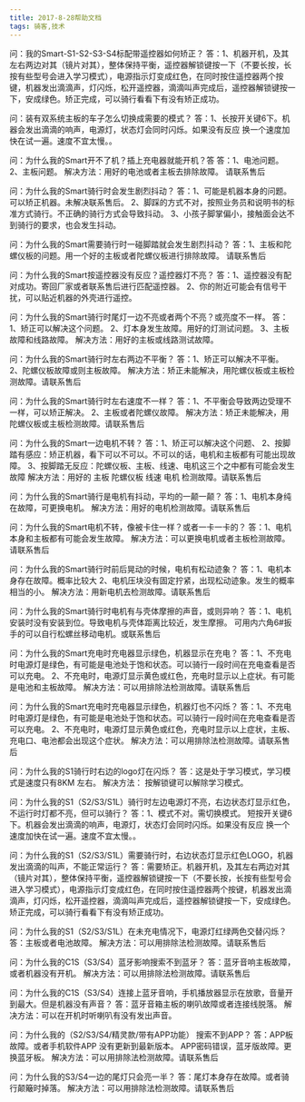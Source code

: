 ```yaml
---
title: 2017-8-28帮助文档
tags: 骑客,技术
---
```

问：我的Smart-S1-S2-S3-S4标配带遥控器如何矫正？
答：1、机器开机，及其左右两边对其（镜片对其），整体保持平衡，遥控器解锁键按一下（不要长按，长按有些型号会进入学习模式），电源指示灯变成红色，在同时按住遥控器两个按键，机器发出滴滴声，灯闪烁，松开遥控器，滴滴叫声完成后，遥控器解锁键按一下，安成绿色。矫正完成，可以骑行看看下有没有矫正成功。


问：装有双系统主板的车子怎么切换成需要的模式？
答：1、长按开关键6下。机器会发出滴滴的响声，电源灯，状态灯会同时闪烁。如果没有反应  换一个速度加快在试一遍。速度不宜太慢。。

问：为什么我的Smart开不了机？插上充电器就能开机？答
答：1、电池问题。
2、主板问题。
解决方法：用好的电池或者主板去排除故障。
请联系售后

问：为什么我的Smart骑行时会发生剧烈抖动？
答：1、可能是机器本身的问题。可以矫正机器。未解决联系售后。
2、脚踩的方式不对，按照业务员和说明书的标准方式骑行。不正确的骑行方式会导致抖动。
3、小孩子脚掌偏小，接触面会达不到骑行的要求，也会发生抖动。

问：为什么我的Smart需要骑行时一碰脚踏就会发生剧烈抖动？
答：1、主板和陀螺仪板的问题。用一个好的主板或者陀螺仪板进行排除故障。
请联系售后


问：为什么我的Smart按遥控器没有反应？遥控器灯不亮？
答：1、遥控器没有配对成功。寄回厂家或者联系售后进行匹配遥控器。
    2、你的附近可能会有信号干扰，可以贴近机器的外壳进行遥控。

问：为什么我的Smart骑行时尾灯一边不亮或者两个不亮？或亮度不一样。
答：1、矫正可以解决这个问题。
2、灯本身发生故障。用好的灯测试问题。
3、主板故障和线路故障。
解决方法：用好的主板或线路测试故障。

问：为什么我的Smart骑行时左右两边不平衡？
答：1、矫正可以解决不平衡。
2、陀螺仪板故障或则主板故障。
解决方法：矫正未能解决，用陀螺仪板或主板检测故障。请联系售后


问：为什么我的Smart骑行时左右速度不一样？
答：1、不平衡会导致两边受理不一样，可以矫正解决。
2、主板或者陀螺仪故障。
解决方法：矫正未能解决，用陀螺仪板或主板检测故障。请联系售后


问：为什么我的Smart一边电机不转？
答：1、矫正可以解决这个问题、
2、按脚踏有感应：矫正机器，看下可以不可以。不可以的话，电机和主板都有可能出现故障。
3、按脚踏无反应：陀螺仪板、主板、线速、电机这三个之中都有可能会发生故障
      解决方法：用好的  主板 陀螺仪板  线速 电机  检测故障。请联系售后


问：为什么我的Smart骑行是电机有抖动，平均的一颠一颠？
答：1、电机本身纯在故障，可更换电机。
    解决方法：用好的电机检测故障。请联系售后


问：为什么我的Smart电机不转，像被卡住一样？或者一卡一卡的？
答：1、电机本身和主板都有可能会发生故障。
    解决方法：可以更换电机或者主板检测故障。请联系售后


问：为什么我的Smart骑行时前后晃动的时候，电机有松动迹象？
答：1、电机本身存在故障。概率比较大
2、电机压块没有固定拧紧，出现松动迹象。发生的概率相当的小。
 解决方法：用新电机去检测故障。请联系售后


问：为什么我的Smart骑行时电机有与壳体摩擦的声音，或则异响？
答：1、电机安装时没有安装到位。导致电机与壳体距离比较近，发生摩擦。
      可用内六角6#扳手的可以自行松螺丝移动电机。或联系售后


问：为什么我的Smart充电时充电器显示绿色，机器显示在充电？
答：1、不充电时电源灯是绿色，有可能是电池处于饱和状态。可以骑行一段时间在充电查看是否可以充电。
2、不充电时，电源灯显示黄色或红色，充电时显示以上症状。有可能是电池和主板故障。
    解决方法：可以用排除法检测故障。请联系售后


问：为什么我的Smart充电时充电器显示绿色，机器灯也不闪烁？
答：1、不充电时电源灯是绿色，有可能是电池处于饱和状态。可以骑行一段时间在充电查看是否可以充电。
2、不充电时，电源灯显示黄色或红色，充电时显示以上症状，主板、充电口、电池都会出现这个症状。
解决方法：可以用排除法检测故障。请联系售后

问：为什么我的S1骑行时右边的logo灯在闪烁？
答：这是处于学习模式，学习模式是速度只有8KM 左右。
   解决方法： 按解锁键可以解除学习模式。

问：为什么我的S1（S2/S3/S1L）骑行时左边电源灯不亮，右边状态灯显示红色，不运行时灯都不亮，但可以骑行？
答：1、模式不对。需切换模式。
   短按开关键6下。机器会发出滴滴的响声，电源灯，状态灯会同时闪烁。如果没有反应  换一个速度加快在试一遍。速度不宜太慢。。

问：为什么我的S1（S2/S3/S1L）需要骑行时，右边状态灯显示红色LOGO，机器发出滴滴的叫声，不能正常运行？
答：需要矫正。机器开机，及其左右两边对其（镜片对其），整体保持平衡，遥控器解锁键按一下（不要长按，长按有些型号会进入学习模式），电源指示灯变成红色，在同时按住遥控器两个按键，机器发出滴滴声，灯闪烁，松开遥控器，滴滴叫声完成后，遥控器解锁键按一下，安成绿色。矫正完成，可以骑行看看下有没有矫正成功。

问：为什么我的S1（S2/S3/S1L）在未充电情况下，电源灯红绿两色交替闪烁？
答：主板或者电池故障。
解决方法：可以用排除法检测故障。请联系售后


问：为什么我的C1S（S3/S4）蓝牙影响搜索不到蓝牙？
答：蓝牙音响主板故障，或者机器没有开机。
解决方法：可以用排除法检测故障。请联系售后

问：为什么我的C1S（S3/S4）连接上蓝牙音响，手机播放器显示在放歌，音量开到最大。但是机器没有声音？
答：蓝牙音箱主板的喇叭故障或者连接线脱落。
解决方法：可以在开机时听喇叭有没有发出声音。

问：为什么我的（S2/S3/S4/精灵款/带有APP功能） 搜索不到APP？
答：APP板故障。或者手机软件APP  没有更新到最新版本。
    APP密码错误，蓝牙版故障。更换蓝牙板。
   解决方法：可以用排除法检测故障。请联系售后


问：为什么我的S3/S4一边的尾灯只会亮一半？
答：尾灯本身存在故障。或者骑行颠簸时掉落。
解决方法：可以用排除法检测故障。请联系售后
